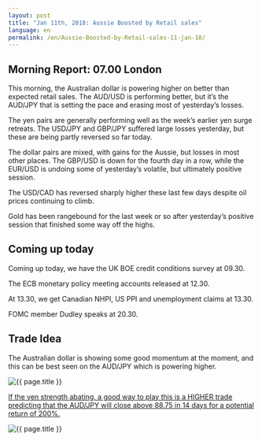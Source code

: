 ```yaml
---
layout: post
title: "Jan 11th, 2018: Aussie Boosted by Retail sales"
language: en
permalink: /en/Aussie-Boosted-by-Retail-sales-11-jan-18/
---
```

## Morning Report: 07.00 London

This morning, the Australian dollar is powering higher on better than expected retail sales. The AUD/USD is performing better, but it’s the AUD/JPY that is setting the pace and erasing most of yesterday’s losses. 

The yen pairs are generally performing well as the week’s earlier yen surge retreats. The USD/JPY and GBP/JPY suffered large losses yesterday, but these are being partly reversed so far today. 

The dollar pairs are mixed, with gains for the Aussie, but losses in most other places. The GBP/USD is down for the fourth day in a row, while the EUR/USD is undoing some of yesterday’s volatile, but ultimately positive session. 

The USD/CAD has reversed sharply higher these last few days despite oil prices continuing to climb. 

Gold has been rangebound for the last week or so after yesterday’s positive session that finished some way off the highs. 

## Coming up today 

Coming up today, we have the UK BOE credit conditions survey at 09.30. 

The ECB monetary policy meeting accounts released at 12.30. 

At 13.30, we get Canadian NHPI, US PPI and unemployment claims at 13.30. 

FOMC member Dudley speaks at 20.30. 

## Trade Idea

The Australian dollar is showing some good momentum at the moment, and this can be best seen on the AUD/JPY which is powering higher.

<img class="post-image" src="{{ site.url }}/images/jan-18/2018-01-11_07-27-17.jpg" alt="{{ page.title }}" title="{{ page.title }}">

<a href="%LINK%%?currency=USD&market=forex&underlying=frxAUDJPY&formname=higherlower&duration_amount=14&duration_units=d&amount=10&amount_type=stake&expiry_type=duration&barrier=88.75" target="_blank">If the yen strength abating, a good way to play this is a HIGHER trade predicting that the AUD/JPY will close above 88.75 in 14 days for a potential return of 200%.</a>

<img class="post-image" src="{{ site.url }}/images/jan-18/2018-01-11_07-29-13.jpg" alt="{{ page.title }}" title="{{ page.title }}">
